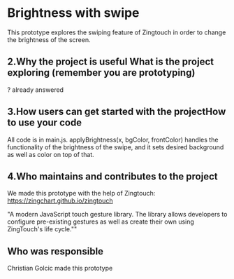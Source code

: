 # Brightness with swipe
This prototype explores the swiping feature of Zingtouch in order to change the brightness of the screen.

## 2.Why the project is useful What is the project exploring (remember you are prototyping)
? already answered

## 3.How users can get started with the projectHow to use your code
All code is in main.js. applyBrightness(x, bgColor, frontColor) handles the functionality of the brightness of the swipe, and
it sets desired background as well as color on top of that.

## 4.Who maintains and contributes to the project
We made this prototype with the help of Zingtouch:
https://zingchart.github.io/zingtouch

"A modern JavaScript touch gesture library. The library allows developers to configure pre-existing gestures as well as create their own using ZingTouch's life cycle.""

## Who was responsible
Christian Golcic made this prototype
